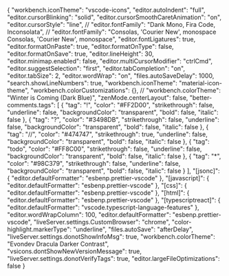 {
"workbench.iconTheme": "vscode-icons",
"editor.autoIndent": "full",
"editor.cursorBlinking": "solid",
"editor.cursorSmoothCaretAnimation": "on",
"editor.cursorStyle": "line",
// "editor.fontFamily": "Dank Mono, Fira Code, Inconsolata",
// "editor.fontFamily": "Consolas, 'Courier New', monospace Consolas, 'Courier New', monospace",
"editor.fontLigatures": true,
"editor.formatOnPaste": true,
"editor.formatOnType": false,
"editor.formatOnSave": true,
"editor.lineHeight": 30,
"editor.minimap.enabled": false,
"editor.multiCursorModifier": "ctrlCmd",
"editor.suggestSelection": "first",
"editor.tabCompletion": "on",
"editor.tabSize": 2,
"editor.wordWrap": "on",
"files.autoSaveDelay": 1000,
"search.showLineNumbers": true,
"workbench.iconTheme": "material-icon-theme",
"workbench.colorCustomizations": {},
// "workbench.colorTheme": "Winter is Coming (Dark Blue)",
"zenMode.centerLayout": false,
"better-comments.tags": [
{
"tag": "!",
"color": "#FF2D00",
"strikethrough": false,
"underline": false,
"backgroundColor": "transparent",
"bold": false,
"italic": false
},
{
"tag": "?",
"color": "#3498DB",
"strikethrough": false,
"underline": false,
"backgroundColor": "transparent",
"bold": false,
"italic": false
},
{
"tag": "//",
"color": "#474747",
"strikethrough": true,
"underline": false,
"backgroundColor": "transparent",
"bold": false,
"italic": false
},
{
"tag": "todo",
"color": "#FF8C00",
"strikethrough": false,
"underline": false,
"backgroundColor": "transparent",
"bold": false,
"italic": false
},
{
"tag": "*",
"color": "#98C379",
"strikethrough": false,
"underline": false,
"backgroundColor": "transparent",
"bold": false,
"italic": false
}
],
"[jsonc]": {
"editor.defaultFormatter": "esbenp.prettier-vscode"
},
"[javascript]": {
"editor.defaultFormatter": "esbenp.prettier-vscode"
},
"[css]": {
"editor.defaultFormatter": "esbenp.prettier-vscode"
},
"[html]": {
"editor.defaultFormatter": "esbenp.prettier-vscode"
},
"[typescriptreact]": {
"editor.defaultFormatter": "vscode.typescript-language-features"
},
"editor.wordWrapColumn": 100,
"editor.defaultFormatter": "esbenp.prettier-vscode",
"liveServer.settings.CustomBrowser": "chrome",
"color-highlight.markerType": "underline",
"files.autoSave": "afterDelay",
"liveServer.settings.donotShowInfoMsg": true,
"workbench.colorTheme": "Evondev Dracula Darker Contrast",
"vsicons.dontShowNewVersionMessage": true,
"liveServer.settings.donotVerifyTags": true,
"editor.largeFileOptimizations": false
}
